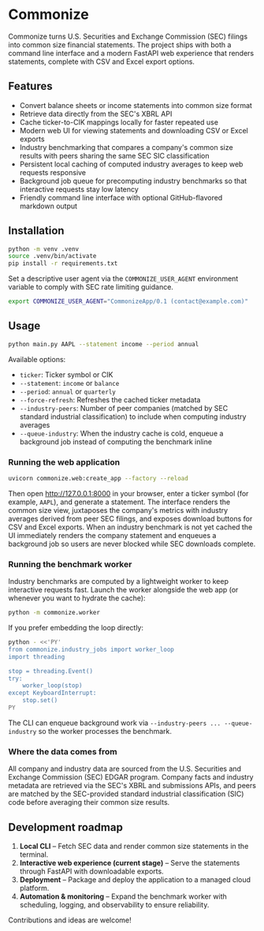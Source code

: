 # Commonize

Commonize turns U.S. Securities and Exchange Commission (SEC) filings into common size financial statements. The project ships
with both a command line interface and a modern FastAPI web experience that renders statements, complete with CSV and Excel
export options.

## Features

- Convert balance sheets or income statements into common size format
- Retrieve data directly from the SEC's XBRL API
- Cache ticker-to-CIK mappings locally for faster repeated use
- Modern web UI for viewing statements and downloading CSV or Excel exports
- Industry benchmarking that compares a company's common size results with peers sharing the same SEC SIC classification
- Persistent local caching of computed industry averages to keep web requests responsive
- Background job queue for precomputing industry benchmarks so that interactive requests stay low latency
- Friendly command line interface with optional GitHub-flavored markdown output

## Installation

```bash
python -m venv .venv
source .venv/bin/activate
pip install -r requirements.txt
```

Set a descriptive user agent via the `COMMONIZE_USER_AGENT` environment variable to comply with SEC rate limiting guidance.

```bash
export COMMONIZE_USER_AGENT="CommonizeApp/0.1 (contact@example.com)"
```

## Usage

```bash
python main.py AAPL --statement income --period annual
```

Available options:

- `ticker`: Ticker symbol or CIK
- `--statement`: `income` or `balance`
- `--period`: `annual` or `quarterly`
- `--force-refresh`: Refreshes the cached ticker metadata
- `--industry-peers`: Number of peer companies (matched by SEC standard industrial classification) to include when computing industry averages
- `--queue-industry`: When the industry cache is cold, enqueue a background job instead of computing the benchmark inline

### Running the web application

```bash
uvicorn commonize.web:create_app --factory --reload
```

Then open <http://127.0.0.1:8000> in your browser, enter a ticker symbol (for example, `AAPL`), and generate a statement. The
interface renders the common size view, juxtaposes the company's metrics with industry averages derived from peer SEC filings, and exposes download buttons for CSV and Excel exports. When an industry benchmark is not yet cached the UI immediately renders the company statement and enqueues a background job so users are never blocked while SEC downloads complete.

### Running the benchmark worker

Industry benchmarks are computed by a lightweight worker to keep interactive requests fast. Launch the worker alongside the web app (or whenever you want to hydrate the cache):

```bash
python -m commonize.worker
```

If you prefer embedding the loop directly:

```bash
python - <<'PY'
from commonize.industry_jobs import worker_loop
import threading

stop = threading.Event()
try:
    worker_loop(stop)
except KeyboardInterrupt:
    stop.set()
PY
```

The CLI can enqueue background work via `--industry-peers ... --queue-industry` so the worker processes the benchmark.

### Where the data comes from

All company and industry data are sourced from the U.S. Securities and Exchange Commission (SEC) EDGAR program. Company facts and industry metadata are retrieved via the SEC's XBRL and submissions APIs, and peers are matched by the SEC-provided standard industrial classification (SIC) code before averaging their common size results.

## Development roadmap

1. **Local CLI** – Fetch SEC data and render common size statements in the terminal.
2. **Interactive web experience (current stage)** – Serve the statements through FastAPI with downloadable exports.
3. **Deployment** – Package and deploy the application to a managed cloud platform.
4. **Automation & monitoring** – Expand the benchmark worker with scheduling, logging, and observability to ensure reliability.

Contributions and ideas are welcome!
